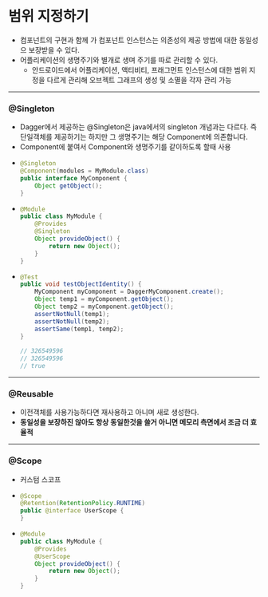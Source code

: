 # 범위 지정하기
* 컴포넌트의 구현과 함께 가 컴포넌트 인스턴스는 의존성의 제공 방법에 대한 동일성으 보장받을 수 있다.
* 어플리케이션의 생명주기와 별개로 생며 주기를 따로 관리할 수 있다.
  * 안드로이드에서 어플리케이션, 액티비티, 프래그먼트 인스턴스에 대한 범위 지정을 다르게 관리해 오브젝트 그래프의 생성 및 소멸을 각자 관리 가능
---
### @Singleton
* Dagger에서 제공하는 @Singleton은 java에서의 singleton 개념과는 다르다. 즉 단일객체를 제공하기는 하지만 그 생명주기는 해당 Component에 의존합니다.
* Component에 붙여서 Component와 생명주기를 같이하도록 할때 사용
* ```java
  @Singleton
  @Component(modules = MyModule.class)
  public interface MyComponent {
      Object getObject();
  }
* ```java
  @Module
  public class MyModule {
      @Provides
      @Singleton
      Object provideObject() {
          return new Object();
      }
  }
* ```java
  @Test
  public void testObjectIdentity() {
      MyComponent myComponent = DaggerMyComponent.create();
      Object temp1 = myComponent.getObject();
      Object temp2 = myComponent.getObject();
      assertNotNull(temp1);
      assertNotNull(temp2);
      assertSame(temp1, temp2);
  }
    
  // 326549596
  // 326549596
  // true
---
### @Reusable
* 이전객체를 사용가능하다면 재사용하고 아니며 새로 생성한다.
* **동일성을 보장하진 않아도 항상 동일한것을 쓸거 아니면 메모리 측면에서 조금 더 효율적**
---
### @Scope
* 커스텀 스코프
* ```java
  @Scope
  @Retention(RetentionPolicy.RUNTIME)
  public @interface UserScope {
  }
* ```java
  @Module
  public class MyModule {
      @Provides
      @UserScope
      Object provideObject() {
          return new Object();
      }
  }
  
